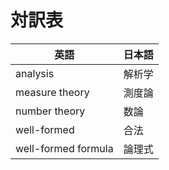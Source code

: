 # 対訳表

| 英語 | 日本語 |
| --- | --- |
| analysis | 解析学 |
| measure theory | 測度論 |
| number theory | 数論 |
| well-formed | 合法 |
| well-formed formula | 論理式 |
